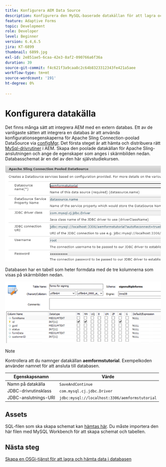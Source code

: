 ```yaml
---
title: Konfigurera AEM Data Source
description: Konfigurera den MySQL-baserade datakällan för att lagra och hämta formulärdata
feature: Adaptive Forms
topic: Development
role: Developer
level: Beginner
version: 6.4,6.5
jira: KT-6899
thumbnail: 6899.jpg
exl-id: 2e851ae5-6caa-42e3-8af2-090766a6f36a
duration: 39
source-git-commit: f4c621f3a9caa8c2c64b8323312343fe421a5aee
workflow-type: tm+mt
source-wordcount: '191'
ht-degree: 0%

---
```


# Konfigurera datakälla

Det finns många sätt att integrera AEM med en extern databas. Ett av de vanligaste sätten att integrera en databas är att använda konfigurationsegenskaperna för Apache Sling Connection-poolad DataSource via [configMgr](http://localhost:4502/system/console/configMgr).
Det första steget är att hämta och distribuera rätt [MySql-drivrutiner](https://mvnrepository.com/artifact/mysql/mysql-connector-java) i AEM.
Skapa den poolade datakällan för Apache Sling-anslutningen och ange de egenskaper som anges i skärmbilden nedan. Databasschemat är en del av den här självstudiekursen.

![datakälla](assets/data-source.PNG)

Databasen har en tabell som heter formdata med de tre kolumnerna som visas på skärmbilden nedan.

![databas](assets/data-base.PNG)


>[!NOTE]
>Kontrollera att du namnger datakällan **aemformstutorial**. Exempelkoden använder namnet för att ansluta till databasen.

| Egenskapsnamn | Värde |
| ------------------------|--------------------------------------- |
| Namn på datakälla | `SaveAndContinue` |
| JDBC-drivrutinsklass | `com.mysql.cj.jdbc.Driver` |
| JDBC-anslutnings-URI | `jdbc:mysql://localhost:3306/aemformstutorial` |

## Assets

SQL-filen som ska skapa schemat kan [hämtas här](assets/sign-multiple-forms.sql). Du måste importera den här filen med MySQL Workbench för att skapa schemat och tabellen.

## Nästa steg

[Skapa en OSGi-tjänst för att lagra och hämta data i databasen](./create-osgi-service.md)
